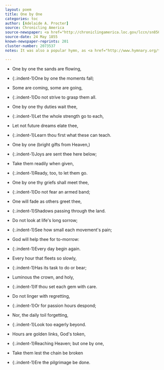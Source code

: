 ```yaml
---
layout: poem
title: One by One
categories: toc
author: [Adelaide A. Procter]
source: Chronicling America
source-newspaper: <a href="http://chroniclingamerica.loc.gov/lccn/sn85042002/1855-05-24/ed-1/seq-4/print/image_600x600_from_214%2C296_to_957%2C1787/" target="_blank"><em>Daily American Organ</em></a> (Washington, D.C.)
source-date: 24 May 1855
known-newspaper-reprints: 201
cluster-number: 2073537
notes: It was also a popular hymn, as <a href="http://www.hymnary.org/text/one_by_one_the_sands_are_flowing" target="_blank">can be seen here</a>.

---
```


- One by one the sands are flowing,
- {:.indent-1}One by one the moments fall;
- Some are coming, some are going,
- {:.indent-1}Do not strive to grasp them all.


- One by one thy duties wait thee,
- {:.indent-1}Let the whole strength go to each,
- Let not future dreams elate thee,
- {:.indent-1}Learn thou first what these can teach.


- One by one (bright gifts from Heaven,)
- {:.indent-1}Joys are sent thee here below;
- Take them readily when given,
- {:.indent-1}Ready, too, to let them go.


- One by one thy griefs shall meet thee,
- {:.indent-1}Do not fear an armed band;
- One will fade as others greet thee,
- {:.indent-1}Shadows passing through the land.


- Do not look at life's long sorrow;
- {:.indent-1}See how small each movement's pain;
- God will help thee for to-morrow:
- {:.indent-1}Every day begin again.


- Every hour that fleets so slowly,
- {:.indent-1}Has its task to do or bear;
- Luminous the crown, and holy,
- {:.indent-1}If thou set each gem with care.


- Do not linger with regretting,
- {:.indent-1}Or for passion hours despond;
- Nor, the daily toil forgetting,
- {:.indent-1}Look too eagerly beyond.


- Hours are golden links, God's token,
- {:.indent-1}Reaching Heaven; but one by one,
- Take them lest the chain be broken
- {:.indent-1}Ere the pilgrimage be done.

<br>
